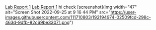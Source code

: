 [Lab Report 1](https://<meiqilai19>.github.io/<your-lab-reports-repo>/lab-report-1-week-0.md)
[Lab Report 1](lab-report-1-week-0.md)
hi
check [screenshot](img width="47" alt="Screen Shot 2022-09-25 at 9 16 44 PM" src="https://user-images.githubusercontent.com/111710803/192194974-02509fcd-298c-463d-9dfb-82c69be33071.png")
